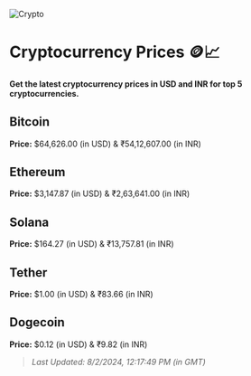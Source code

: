 
![Crypto](https://www.techguide.com.au/wp-content/uploads/2020/11/crypto3.jpeg)

# Cryptocurrency Prices 🪙📈

#### Get the latest cryptocurrency prices in USD and INR for top 5 cryptocurrencies.

## Bitcoin

**Price:** $64,626.00 (in USD) & ₹54,12,607.00 (in INR)

## Ethereum

**Price:** $3,147.87 (in USD) & ₹2,63,641.00 (in INR)

## Solana

**Price:** $164.27 (in USD) & ₹13,757.81 (in INR)

## Tether

**Price:** $1.00 (in USD) & ₹83.66 (in INR)

## Dogecoin

**Price:** $0.12 (in USD) & ₹9.82 (in INR)

> _Last Updated: 8/2/2024, 12:17:49 PM (in GMT)_
